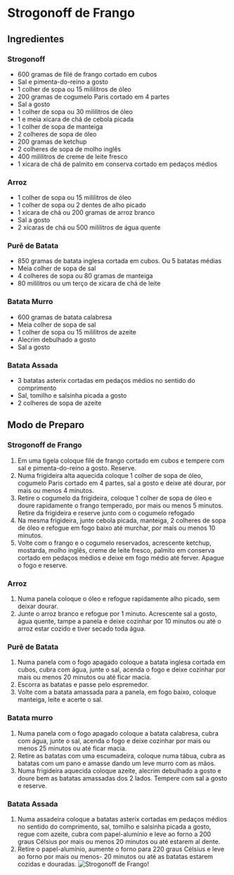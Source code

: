 # Strogonoff de Frango 
## Ingredientes
### Strogonoff
- 600 gramas de filé de frango cortado em cubos
- Sal e pimenta-do-reino a gosto
- 1 colher de sopa ou 15 mililitros de óleo
- 200 gramas de cogumelo Paris cortado em 4 partes
- Sal a gosto
- 1 colher de sopa ou 30 mililitros de óleo
- 1 e meia xícara de chá de cebola picada
- 1 colher de sopa de manteiga
- 2 colheres de sopa de óleo
- 200 gramas de ketchup
- 2 colheres de sopa de molho inglês
- 400 mililitros de creme de leite fresco
- 1 xícara de chá de palmito em conserva cortado em pedaços médios
### Arroz
- 1 colher de sopa ou 15 mililitros de óleo
- 1 colher de sopa ou 2 dentes de alho picado
- 1 xícara de chá ou 200 gramas de arroz branco
- Sal a gosto
- 2 xícaras de chá ou 500 mililitros de água quente
### Purê de Batata
- 850 gramas de batata inglesa cortada em cubos. Ou 5 batatas médias
- Meia colher de sopa de sal
- 4 colheres de sopa ou 80 gramas de manteiga
- 80 mililitros ou um terço de xícara de chá de leite
### Batata Murro
- 600 gramas de batata calabresa
- Meia colher de sopa de sal
- 1 colher de sopa ou 15 mililitros de azeite
- Alecrim debulhado a gosto
- Sal a gosto
### Batata Assada
- 3 batatas asterix cortadas em pedaços médios no sentido do comprimento
- Sal, tomilho e salsinha picada a gosto
- 2 colheres de sopa de azeite
## Modo de Preparo
### Strogonoff de Frango

1. Em uma tigela coloque filé de frango cortado em cubos e tempere com sal e pimenta-do-reino a gosto. Reserve.
2. Numa frigideira alta aquecida coloque 1 colher de sopa de óleo, cogumelo Paris cortado em 4 partes, sal a gosto e deixe até dourar, por mais ou menos 4 minutos.
3. Retire o cogumelo da frigideira, coloque 1 colher de sopa de óleo e doure rapidamente o frango temperado, por mais ou menos 5 minutos. Retire da frigideira e reserve junto com o cogumelo refogado
4. Na mesma frigideira, junte cebola picada, manteiga, 2 colheres de sopa de óleo e refogue em fogo baixo até murchar, por mais ou menos 10 minutos.
5. Volte com o frango e o cogumelo reservados, acrescente ketchup, mostarda, molho inglês, creme de leite fresco, palmito em conserva cortado em pedaços médios e deixe em fogo médio até ferver. Apague o fogo e reserve.
### Arroz
1. Numa panela coloque o óleo e refogue rapidamente alho picado, sem deixar dourar.
2. Junte o arroz branco e refogue por 1 minuto. Acrescente sal a gosto, água quente, tampe a panela e deixe cozinhar por 10 minutos ou até o arroz estar cozido e tiver secado toda água.
### Purê de Batata
1. Numa panela com o fogo apagado coloque a batata inglesa cortada em cubos, cubra com água, junte o sal, acenda o fogo e deixe cozinhar por mais ou menos 20 minutos ou até ficar macia.
2. Escorra as batatas e passe pelo espremedor.
3. Volte com a batata amassada para a panela, em fogo baixo, coloque manteiga, leite e acerte o sal.
### Batata murro
1. Numa panela com o fogo apagado coloque a batata calabresa, cubra com água, junte o sal, acenda o fogo e deixe cozinhar por mais ou menos 25 minutos ou até ficar macia.
2. Retire as batatas com uma escumadeira, coloque numa tábua, cubra as batatas com um pano e amasse dando um leve murro com as mãos.
3. Numa frigideira aquecida coloque azeite, alecrim debulhado a gosto e doure bem as batatas amassadas dos 2 lados. Tempere com sal a gosto e reserve.
### Batata Assada
1. Numa assadeira coloque a batatas asterix cortadas em pedaços médios no sentido do comprimento, sal, tomilho e salsinha picada a gosto, regue com azeite, cubra com papel-alumínio e leve ao forno a 200 graus Célsius por mais ou menos 20 minutos ou até estarem al dente.
2. Retire o papel-alumínio, aumente o forno para 220 graus Célsius e leve ao forno por mais ou menos- 20 minutos ou até as batatas estarem cozidas e douradas.
![Strogonoff de Frango!](https://s2.glbimg.com/tTig1ZKj3WLALcw73E9iEQ1_ob8=/0x0:1293x736/640x0/smart/filters:strip_icc()/i.s3.glbimg.com/v1/AUTH_1f540e0b94d8437dbbc39d567a1dee68/internal_photos/bs/2022/4/m/gstkaCSfWmrvpkx1pf6w/receita-strogonoff-de-frango-com-batata.jpeg)



